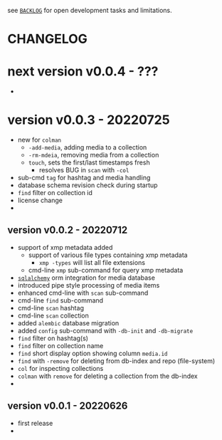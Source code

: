 
see [`BACKLOG`](https://github.com/kr-g/smog/blob/main/BACKLOG.md)
for open development tasks and limitations.


# CHANGELOG


# next version v0.0.4 - ???

- 


# version v0.0.3 - 20220725

- new for `colman`
  - `-add-media`, adding media to a collection
  - `-rm-mdeia`, removing media from a collection
  - `touch`, sets the first/last timestamps fresh 
    - resolves BUG in `scan` with `-col`
- sub-cmd `tag` for hashtag and media handling
- database schema revision check during startup
- `find` filter on collection id
- license change
- 


## version v0.0.2 - 20220712

- support of xmp metadata added
  - support of various file types containing xmp metadata
    - `xmp -types` will list all file extensions
  - cmd-line `xmp` sub-command for query xmp metadata
- [`sqlalchemy`](https://www.sqlalchemy.org/) orm integration for media database
- introduced pipe style processing of media items
- enhanced cmd-line with `scan` sub-command
- cmd-line `find` sub-command 
- cmd-line `scan` hashtag 
- cmd-line `scan` collection 
- added `alembic` database migration
- added `config` sub-command with `-db-init` and `-db-migrate`
- `find` filter on hashtag(s)
- `find` filter on collection name
- `find` short display option showing column `media.id`
- `find` with `-remove` for deleting from db-index and repo (file-system)
- `col` for inspecting collections
- `colman` with `remove` for deleting a collection from the db-index
- 


## version v0.0.1 - 20220626

- first release
- 